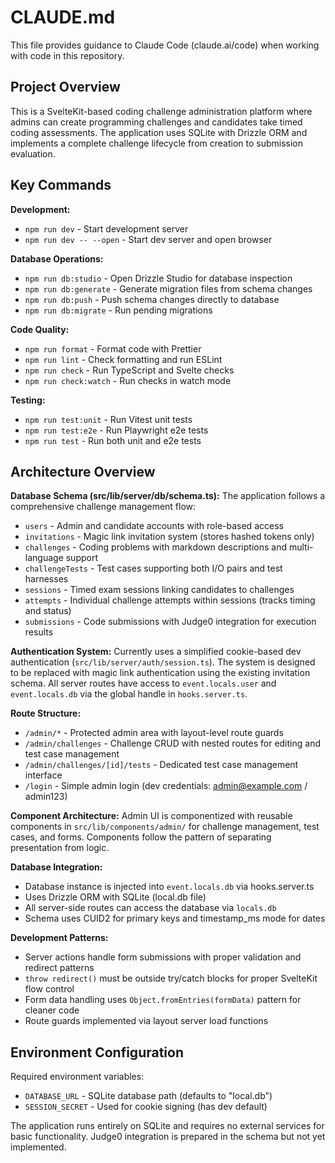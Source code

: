 # CLAUDE.md

This file provides guidance to Claude Code (claude.ai/code) when working with code in this repository.

## Project Overview

This is a SvelteKit-based coding challenge administration platform where admins can create programming challenges and candidates take timed coding assessments. The application uses SQLite with Drizzle ORM and implements a complete challenge lifecycle from creation to submission evaluation.

## Key Commands

**Development:**
- `npm run dev` - Start development server
- `npm run dev -- --open` - Start dev server and open browser

**Database Operations:**
- `npm run db:studio` - Open Drizzle Studio for database inspection
- `npm run db:generate` - Generate migration files from schema changes
- `npm run db:push` - Push schema changes directly to database
- `npm run db:migrate` - Run pending migrations

**Code Quality:**
- `npm run format` - Format code with Prettier
- `npm run lint` - Check formatting and run ESLint
- `npm run check` - Run TypeScript and Svelte checks
- `npm run check:watch` - Run checks in watch mode

**Testing:**
- `npm run test:unit` - Run Vitest unit tests
- `npm run test:e2e` - Run Playwright e2e tests
- `npm run test` - Run both unit and e2e tests

## Architecture Overview

**Database Schema (src/lib/server/db/schema.ts):**
The application follows a comprehensive challenge management flow:
- `users` - Admin and candidate accounts with role-based access
- `invitations` - Magic link invitation system (stores hashed tokens only)
- `challenges` - Coding problems with markdown descriptions and multi-language support
- `challengeTests` - Test cases supporting both I/O pairs and test harnesses
- `sessions` - Timed exam sessions linking candidates to challenges
- `attempts` - Individual challenge attempts within sessions (tracks timing and status)
- `submissions` - Code submissions with Judge0 integration for execution results

**Authentication System:**
Currently uses a simplified cookie-based dev authentication (`src/lib/server/auth/session.ts`). The system is designed to be replaced with magic link authentication using the existing invitation schema. All server routes have access to `event.locals.user` and `event.locals.db` via the global handle in `hooks.server.ts`.

**Route Structure:**
- `/admin/*` - Protected admin area with layout-level route guards
- `/admin/challenges` - Challenge CRUD with nested routes for editing and test case management
- `/admin/challenges/[id]/tests` - Dedicated test case management interface
- `/login` - Simple admin login (dev credentials: admin@example.com / admin123)

**Component Architecture:**
Admin UI is componentized with reusable components in `src/lib/components/admin/` for challenge management, test cases, and forms. Components follow the pattern of separating presentation from logic.

**Database Integration:**
- Database instance is injected into `event.locals.db` via hooks.server.ts
- Uses Drizzle ORM with SQLite (local.db file)
- All server-side routes can access the database via `locals.db`
- Schema uses CUID2 for primary keys and timestamp_ms mode for dates

**Development Patterns:**
- Server actions handle form submissions with proper validation and redirect patterns
- `throw redirect()` must be outside try/catch blocks for proper SvelteKit flow control
- Form data handling uses `Object.fromEntries(formData)` pattern for cleaner code
- Route guards implemented via layout server load functions

## Environment Configuration

Required environment variables:
- `DATABASE_URL` - SQLite database path (defaults to "local.db")
- `SESSION_SECRET` - Used for cookie signing (has dev default)

The application runs entirely on SQLite and requires no external services for basic functionality. Judge0 integration is prepared in the schema but not yet implemented.
